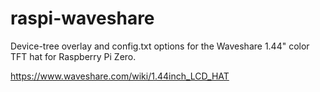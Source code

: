 # raspi-waveshare
Device-tree overlay and config.txt options for the Waveshare 1.44" color TFT hat for Raspberry Pi Zero.

https://www.waveshare.com/wiki/1.44inch_LCD_HAT
